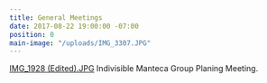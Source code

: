 ```yaml
---
title: General Meetings
date: 2017-08-22 19:00:00 -07:00
position: 0
main-image: "/uploads/IMG_3307.JPG"
---
```


[IMG_1928 (Edited).JPG](/uploads/IMG_1928%20(Edited).JPG)  Indivisible Manteca Group Planing Meeting.